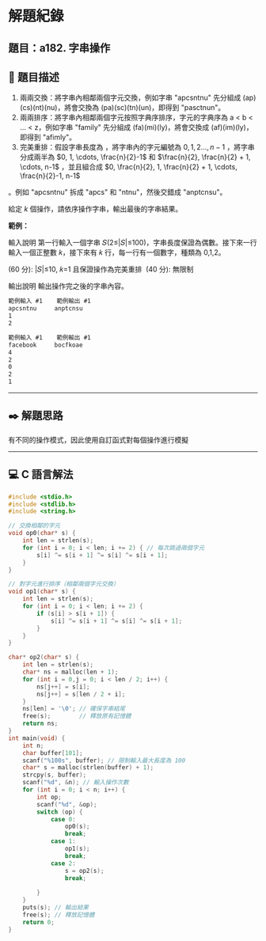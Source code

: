 # 解題紀錄

## 題目：a182. 字串操作

## 📙 題目描述

1. 兩兩交換：將字串內相鄰兩個字元交換，例如字串 "apcsntnu" 先分組成 (ap)(cs)(nt)(nu)，將會交換為 (pa)(sc)(tn)(un)，即得到 "pasctnun"。
2. 兩兩排序：將字串內相鄰兩個字元按照字典序排序，字元的字典序為 a < b < ... < z，例如字串 "family" 先分組成 (fa)(mi)(ly)，將會交換成 (af)(im)(ly)，即得到 "afimly"。
3. 完美重排：假設字串長度為 
，將字串內的字元編號為 $0,1,2...,n - 1$
，將字串分成兩半為 $0, 1, \cdots, \frac{n}{2}-1$
 和 $\frac{n}{2}, \frac{n}{2} + 1, \cdots, n-1$
，並且組合成 $0, \frac{n}{2}, 1, \frac{n}{2} + 1, \cdots, \frac{n}{2}-1, n-1$

。例如 "apcsntnu" 拆成 "apcs" 和 "ntnu"，然後交錯成 "anptcnsu"。

給定 $k$ 個操作，請依序操作字串，輸出最後的字串結果。

**範例：**


輸入說明
第一行輸入一個字串 𝑆(2≤|𝑆|≤100)，字串長度保證為偶數。接下來一行輸入一個正整數 𝑘，接下來有 𝑘 行，每一行有一個數字，種類為 0,1,2。

(60 分): |𝑆|≤10, 𝑘=1 且保證操作為完美重排 
(40 分): 無限制


輸出說明
輸出操作完之後的字串內容。


```txt
範例輸入 #1    範例輸出 #1 
apcsntnu     anptcnsu
1
2
```

```txt
範例輸入 #1    範例輸出 #1
facebook     bocfkoae
4
2
0
2
1
```

---

## ✒️ 解題思路

有不同的操作模式，因此使用自訂函式對每個操作進行模擬

---

## 💻 C 語言解法

```c
#include <stdio.h>
#include <stdlib.h>
#include <string.h>

// 交換相鄰的字元
void op0(char* s) {
    int len = strlen(s);
    for (int i = 0; i < len; i += 2) { // 每次跳過兩個字元
        s[i] ^= s[i + 1] ^= s[i] ^= s[i + 1];
    }
}

// 對字元進行排序（相鄰兩個字元交換）
void op1(char* s) {
    int len = strlen(s);
    for (int i = 0; i < len; i += 2) {
        if (s[i] > s[i + 1]) {
            s[i] ^= s[i + 1] ^= s[i] ^= s[i + 1];
        }
    }
}

char* op2(char* s) {
    int len = strlen(s);
    char* ns = malloc(len + 1);
    for (int i = 0,j = 0; i < len / 2; i++) {
        ns[j++] = s[i];
        ns[j++] = s[len / 2 + i];
    }
    ns[len] = '\0'; // 確保字串結尾
    free(s);        // 釋放原有記憶體
    return ns;
}
int main(void) {
    int n;
    char buffer[101]; 
    scanf("%100s", buffer); // 限制輸入最大長度為 100
    char* s = malloc(strlen(buffer) + 1); 
    strcpy(s, buffer);
    scanf("%d", &n); // 輸入操作次數
    for (int i = 0; i < n; i++) {
        int op;
        scanf("%d", &op);
        switch (op) {
            case 0:
                op0(s);
                break;
            case 1:
                op1(s);
                break;
            case 2:
                s = op2(s);
                break;
   
        }
    }
    puts(s); // 輸出結果
    free(s); // 釋放記憶體
    return 0;
}
```
